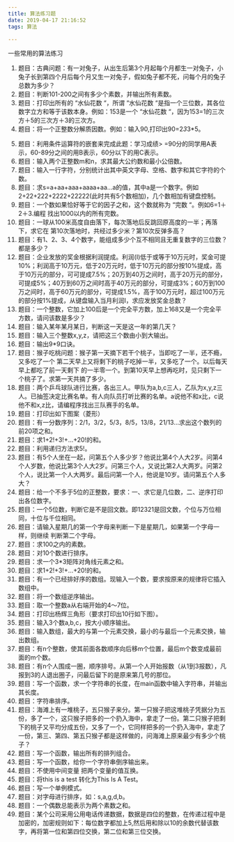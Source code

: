 ```yaml
---
title: 算法练习题
date: 2019-04-17 21:16:52
tags: 算法

---
```



一些常用的算法练习

1. 题目：古典问题：有一对兔子，从出生后第3个月起每个月都生一对兔子，小兔子长到第四个月后每个月又生一对兔子，假如兔子都不死，问每个月的兔子总数为多少？
2. 题目：判断101-200之间有多少个素数，并输出所有素数。
3. 题目：打印出所有的 “水仙花数 “，所谓 “水仙花数 “是指一个三位数，其各位数字立方和等于该数本身。例如：153是一个 “水仙花数 “，因为153=1的三次方＋5的三次方＋3的三次方。
4. 题目：将一个正整数分解质因数。例如：输入90,打印出90=2*3*3*5。

<!-- more -->

5. 题目：利用条件运算符的嵌套来完成此题：学习成绩> =90分的同学用A表示，60-89分之间的用B表示，60分以下的用C表示。
6. 题目：输入两个正整数m和n，求其最大公约数和最小公倍数。
7. 题目：输入一行字符，分别统计出其中英文字母、空格、数字和其它字符的个数。
8. 题目：求s=a+aa+aaa+aaaa+aa…a的值，其中a是一个数字。例如2+22+222+2222+22222(此时共有5个数相加)，几个数相加有键盘控制。
9. 题目：一个数如果恰好等于它的因子之和，这个数就称为 “完数 “。例如6=1＋2＋3.编程 找出1000以内的所有完数。
10. 题目：一球从100米高度自由落下，每次落地后反跳回原高度的一半；再落下，求它在 第10次落地时，共经过多少米？第10次反弹多高？
11. 题目：有1、2、3、4个数字，能组成多少个互不相同且无重复数字的三位数？都是多少？
12. 题目：企业发放的奖金根据利润提成。利润(I)低于或等于10万元时，奖金可提10%；利润高于10万元，低于20万元时，低于10万元的部分按10%提成，高于10万元的部分，可可提成7.5%；20万到40万之间时，高于20万元的部分，可提成5%；40万到60万之间时高于40万元的部分，可提成3%；60万到100万之间时，高于60万元的部分，可提成1.5%，高于100万元时，超过100万元的部分按1%提成，从键盘输入当月利润I，求应发放奖金总数？
13. 题目：一个整数，它加上100后是一个完全平方数，加上168又是一个完全平方数，请问该数是多少？
14. 题目：输入某年某月某日，判断这一天是这一年的第几天？
15. 题目：输入三个整数x,y,z，请把这三个数由小到大输出。
16. 题目：输出9*9口诀。
17. 题目：猴子吃桃问题：猴子第一天摘下若干个桃子，当即吃了一半，还不瘾，又多吃了一个 第二天早上又将剩下的桃子吃掉一半，又多吃了一个。以后每天早上都吃了前一天剩下 的一半零一个。到第10天早上想再吃时，见只剩下一个桃子了。求第一天共摘了多少。
18. 题目：两个乒乓球队进行比赛，各出三人。甲队为a,b,c三人，乙队为x,y,z三人。已抽签决定比赛名单。有人向队员打听比赛的名单。a说他不和x比，c说他不和x,z比，请编程序找出三队赛手的名单。
19. 题目：打印出如下图案（菱形）
20. 题目：有一分数序列：2/1，3/2，5/3，8/5，13/8，21/13…求出这个数列的前20项之和。
21. 题目：求1+2!+3!+…+20!的和。
22. 题目：利用递归方法求5!。
23. 题目：有5个人坐在一起，问第五个人多少岁？他说比第4个人大2岁。问第4个人岁数，他说比第3个人大2岁。问第三个人，又说比第2人大两岁。问第2个人，说比第一个人大两岁。最后问第一个人，他说是10岁。请问第五个人多大？
24. 题目：给一个不多于5位的正整数，要求：一、求它是几位数，二、逆序打印出各位数字。
25. 题目：一个5位数，判断它是不是回文数。即12321是回文数，个位与万位相同，十位与千位相同。
26. 题目：请输入星期几的第一个字母来判断一下是星期几，如果第一个字母一样，则继续 判断第二个字母。
27. 题目：求100之内的素数。
28. 题目：对10个数进行排序。
29. 题目：求一个3*3矩阵对角线元素之和。
21. 题目：求1+2!+3!+…+20!的和。
30. 题目：有一个已经排好序的数组。现输入一个数，要求按原来的规律将它插入数组中。
31. 题目：将一个数组逆序输出。
32. 题目：取一个整数a从右端开始的4～7位。
33. 题目：打印出杨辉三角形（要求打印出10行如下图）。
34. 题目：输入3个数a,b,c，按大小顺序输出。
35. 题目：输入数组，最大的与第一个元素交换，最小的与最后一个元素交换，输出数组。
36. 题目：有n个整数，使其前面各数顺序向后移m个位置，最后m个数变成最前面的m个数。
37. 题目：有n个人围成一圈，顺序排号。从第一个人开始报数（从1到3报数），凡报到3的人退出圈子，问最后留下的是原来第几号的那位。
38. 题目：写一个函数，求一个字符串的长度，在main函数中输入字符串，并输出其长度。
39. 题目：字符串排序。
40. 题目：海滩上有一堆桃子，五只猴子来分。第一只猴子把这堆桃子凭据分为五份，多了一个，这只猴子把多的一个扔入海中，拿走了一份。第二只猴子把剩下的桃子又平均分成五份，又多了一个，它同样把多的一个扔入海中，拿走了一份，第三、第四、第五只猴子都是这样做的，问海滩上原来最少有多少个桃子？
40. 题目：写一个函数，输出所有的排列组合。
40. 题目：写一个函数，给你一个字符串倒序输出来。
40. 题目：不使用中间变量 把两个变量的值互换。
40. 题目：将this is a test 转化为This Is A Test。
40. 题目：写一个单例模式。
40. 题目：对字母进行排序，如：s,a,g,d,b。
40. 题目：一个偶数总能表示为两个素数之和。
40. 题目：某个公司采用公用电话传递数据，数据是四位的整数，在传递过程中是加密的，加密规则如下：每位数字都加上5,然后用和除以10的余数代替该数字，再将第一位和第四位交换，第二位和第三位交换。
